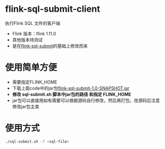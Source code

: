 
# flink-sql-submit-client
执行Flink SQL 文件的客户端



- Flink 版本：flink 1.11.0
- 其他版本待测试
- 是在[flink-sql-submit](https://github.com/wuchong/flink-sql-submit)的基础上修改而来




# 使用简单方便
- 需要指定FLINK_HOME
- 下载上面code中的jar包[flink-sql-submit-1.0-SNAPSHOT.jar](https://github.com/Chengyanan1008/flink-sql-submit-client/blob/master/flink-sql-submit-1.0-SNAPSHOT.jar)
- **修改 sql-submit.sh 脚本中jar包的路径 和指定 FLINK_HOME**
- jar包可以直接用如有需要可以根据源码自行修改，然后再打包，改源码后注意修改jar包主类

# 使用方式

```sh
./sql-submit.sh -f <sql-file>
```
